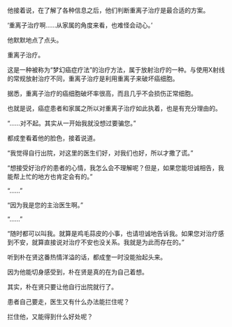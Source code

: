 他接着说，在了解了各种信息之后，他们判断重离子治疗是最合适的方案。

‘重离子治疗啊……从家属的角度来看，也难怪会动心。’

他默默地点了点头。

重离子治疗。

这是一种被称为“梦幻癌症疗法”的治疗方法，属于放射治疗的一种。与使用X射线的常规放射治疗不同，重离子治疗是利用重离子来破坏癌细胞。

据悉，重离子治疗的癌细胞破坏率很高，而且几乎不会损伤正常细胞。

也就是说，癌症患者和家属之所以对重离子治疗如此执着，也是有充分理由的。

“……对不起。其实从一开始我就没想过要骗您。”

都成奎看着他的脸色，接着说道。

“我觉得自行出院，对这里的医生们好，对我们也好，所以才撒了谎。”

“想接受好治疗的患者的心情，我怎么会不理解呢？但是，如果您能坦诚相告，我能帮上忙的地方也肯定会有的。”

“……”

“因为我是您的主治医生啊。”

“……”

“随时都可以叫我。就算是鸡毛蒜皮的小事，也请坦诚地告诉我。如果您对治疗感到不安，就算直接说对治疗不安也没关系。我就是为此而存在的。”

听到朴在贤这番热情洋溢的话，都成奎一时没能抬起头来。

因为他能切身感受到，朴在贤是真的在为自己着想。

其实，朴在贤只要让他自行出院就行了。

患者自己要走，医生又有什么办法能拦住呢？

拦住他，又能得到什么好处呢？